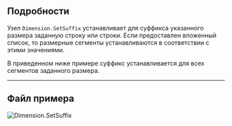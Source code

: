 ## Подробности
Узел `Dimension.SetSuffix` устанавливает для суффикса указанного размера заданную строку или строки. Если предоставлен вложенный список, то размерные сегменты устанавливаются в соответствии с этими значениями.

В приведенном ниже примере суффикс устанавливается для всех сегментов заданного размера.
___
## Файл примера

![Dimension.SetSuffix](./Revit.Elements.Dimension.SetSuffix_img.jpg)
